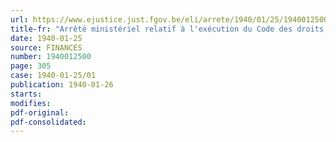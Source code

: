 ```yaml
---
url: https://www.ejustice.just.fgov.be/eli/arrete/1940/01/25/1940012500/justel
title-fr: "Arrêté ministériel relatif à l'exécution du Code des droits d'enregistrement, d'hypothèque et de greffe"
date: 1940-01-25
source: FINANCES
number: 1940012500
page: 305
case: 1940-01-25/01
publication: 1940-01-26
starts:
modifies:
pdf-original:
pdf-consolidated:
---
```


